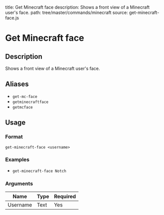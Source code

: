 title: Get Minecraft face
description: Shows a front view of a Minecraft user's face.
path: tree/master/commands/minecraft
source: get-minecraft-face.js

# Get Minecraft face

## Description

Shows a front view of a Minecraft user's face.

## Aliases

* `get-mc-face`
* `getminecraftface`
* `getmcface`

## Usage

### Format

`get-minecraft-face <username>`

### Examples

* `get-minecraft-face Notch`

### Arguments

| Name     | Type   | Required |
|----------|--------|----------|
| Username | Text | Yes      |
